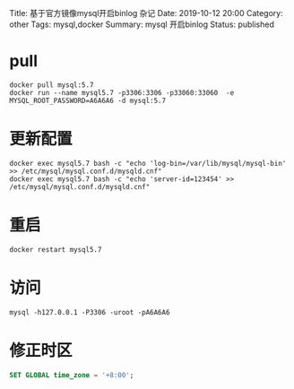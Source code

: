 Title: 基于官方镜像mysql开启binlog 杂记
Date: 2019-10-12 20:00
Category: other
Tags: mysql,docker
Summary: mysql 开启binlog
Status: published

# pull

```
docker pull mysql:5.7
docker run --name mysql5.7 -p3306:3306 -p33060:33060  -e MYSQL_ROOT_PASSWORD=A6A6A6 -d mysql:5.7
```

# 更新配置

```
docker exec mysql5.7 bash -c "echo 'log-bin=/var/lib/mysql/mysql-bin' >> /etc/mysql/mysql.conf.d/mysqld.cnf"
docker exec mysql5.7 bash -c "echo 'server-id=123454' >> /etc/mysql/mysql.conf.d/mysqld.cnf"
```

# 重启

```
docker restart mysql5.7
```

# 访问

```
mysql -h127.0.0.1 -P3306 -uroot -pA6A6A6
```

# 修正时区

```sql
SET GLOBAL time_zone = '+8:00';
```


